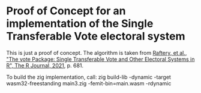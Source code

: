 # Proof of Concept for an implementation of the Single Transferable Vote electoral system

This is just a proof of concept. The algorithm is taken from [Raftery, et al., "The vote Package: Single Transferable Vote and Other Electoral Systems in R", The R Journal, 2021](https://doi.org/10.32614/RJ-2021-086), p. 681.

To build the zig implementation, call: zig build-lib -dynamic -target wasm32-freestanding main3.zig -femit-bin=main.wasm -rdynamic
